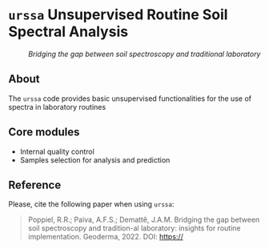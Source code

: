 # `urssa` Unsupervised Routine Soil Spectral Analysis

<em><p align="right"> Bridging the gap between soil spectroscopy and traditional laboratory </p></em>

## About
The `urssa` code provides basic unsupervised functionalities for the use of spectra in laboratory routines


## Core modules
- Internal quality control
- Samples selection for analysis and prediction


## Reference
Please, cite the following paper when using `urssa`:

> Poppiel, R.R.; Paiva, A.F.S.; Demattê, J.A.M. Bridging the gap between soil spectroscopy and tradition-al laboratory: insights for routine implementation. Geoderma, 2022. DOI: [https://](https://)
